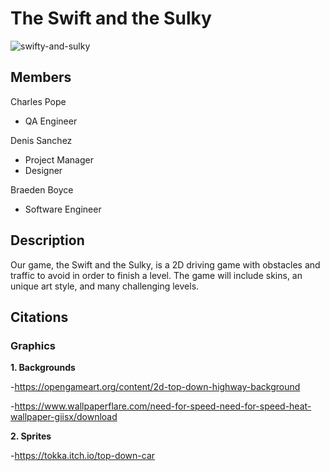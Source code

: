 # **The Swift and the Sulky**

![swifty-and-sulky](https://github.com/DenisSanchezz/PygameCarProject/assets/156366121/acccccb3-659c-4135-ad00-093fc419a110)

## **Members**

Charles Pope 
- QA Engineer

Denis Sanchez
- Project Manager
- Designer
  
Braeden Boyce
- Software Engineer

## **Description**

Our game, the Swift and the Sulky, is a 2D driving game with obstacles and traffic to avoid in order to finish a level. The game will include skins, an unique art style, and many challenging levels. 

## **Citations**

### **Graphics**

**1. Backgrounds**

-https://opengameart.org/content/2d-top-down-highway-background

-https://www.wallpaperflare.com/need-for-speed-need-for-speed-heat-wallpaper-giisx/download


**2. Sprites**

-https://tokka.itch.io/top-down-car

